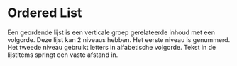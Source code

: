 # Ordered List

Een geordende lijst is een verticale groep gerelateerde inhoud met een volgorde.
Deze lijst kan 2 niveaus hebben.
Het eerste niveau is genummerd.
Het tweede niveau gebruikt letters in alfabetische volgorde.
Tekst in de lijstitems springt een vaste afstand in.
